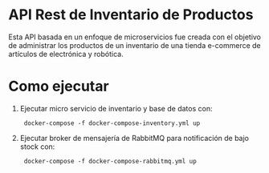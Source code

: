 # API Rest de Inventario de Productos

Esta API basada en un enfoque de microservicios fue creada con el objetivo de administrar los productos de un inventario de una tienda e-commerce de artículos de electrónica y robótica.

# Como ejecutar

1. Ejecutar micro servicio de inventario y base de datos con:

        docker-compose -f docker-compose-inventory.yml up

2. Ejecutar broker de mensajería de RabbitMQ para notificación de bajo stock con:

        docker-compose -f docker-compose-rabbitmq.yml up

